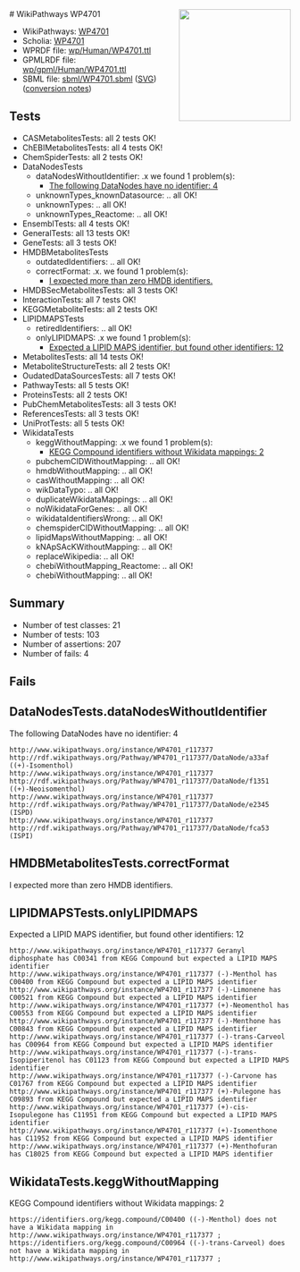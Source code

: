 <img style="float: right; width: 200px" src="../logo.png" />
# WikiPathways WP4701

* WikiPathways: [WP4701](https://identifiers.org/wikipathways:WP4701)
* Scholia: [WP4701](https://scholia.toolforge.org/wikipathways/WP4701)
* WPRDF file: [wp/Human/WP4701.ttl](../wp/Human/WP4701.ttl)
* GPMLRDF file: [wp/gpml/Human/WP4701.ttl](../wp/gpml/Human/WP4701.ttl)
* SBML file: [sbml/WP4701.sbml](../sbml/WP4701.sbml) ([SVG](../sbml/WP4701.svg)) ([conversion notes](../sbml/WP4701.txt))

## Tests
* CASMetabolitesTests: all 2 tests OK!
* ChEBIMetabolitesTests: all 4 tests OK!
* ChemSpiderTests: all 2 tests OK!
* DataNodesTests
    * dataNodesWithoutIdentifier: .x we found 1 problem(s):
        * [The following DataNodes have no identifier: 4](#d2d32fa3)
    * unknownTypes_knownDatasource: .. all OK!
    * unknownTypes: .. all OK!
    * unknownTypes_Reactome: .. all OK!
* EnsemblTests: all 4 tests OK!
* GeneralTests: all 13 tests OK!
* GeneTests: all 3 tests OK!
* HMDBMetabolitesTests
    * outdatedIdentifiers: .. all OK!
    * correctFormat: .x. we found 1 problem(s):
        * [I expected more than zero HMDB identifiers.](#ad154c1e)
* HMDBSecMetabolitesTests: all 3 tests OK!
* InteractionTests: all 7 tests OK!
* KEGGMetaboliteTests: all 2 tests OK!
* LIPIDMAPSTests
    * retiredIdentifiers: .. all OK!
    * onlyLIPIDMAPS: .x we found 1 problem(s):
        * [Expected a LIPID MAPS identifier, but found other identifiers: 12](#d0bfb67a)
* MetabolitesTests: all 14 tests OK!
* MetaboliteStructureTests: all 2 tests OK!
* OudatedDataSourcesTests: all 7 tests OK!
* PathwayTests: all 5 tests OK!
* ProteinsTests: all 2 tests OK!
* PubChemMetabolitesTests: all 3 tests OK!
* ReferencesTests: all 3 tests OK!
* UniProtTests: all 5 tests OK!
* WikidataTests
    * keggWithoutMapping: .x we found 1 problem(s):
        * [KEGG Compound identifiers without Wikidata mappings: 2](#76796b45)
    * pubchemCIDWithoutMapping: .. all OK!
    * hmdbWithoutMapping: .. all OK!
    * casWithoutMapping: .. all OK!
    * wikDataTypo: .. all OK!
    * duplicateWikidataMappings: .. all OK!
    * noWikidataForGenes: .. all OK!
    * wikidataIdentifiersWrong: .. all OK!
    * chemspiderCIDWithoutMapping: .. all OK!
    * lipidMapsWithoutMapping: .. all OK!
    * kNApSAcKWithoutMapping: .. all OK!
    * replaceWikipedia: .. all OK!
    * chebiWithoutMapping_Reactome: .. all OK!
    * chebiWithoutMapping: .. all OK!


## Summary

* Number of test classes: 21
* Number of tests: 103
* Number of assertions: 207
* Number of fails: 4

## Fails

<a name="d2d32fa3" />

## DataNodesTests.dataNodesWithoutIdentifier

The following DataNodes have no identifier: 4
```
http://www.wikipathways.org/instance/WP4701_r117377 http://rdf.wikipathways.org/Pathway/WP4701_r117377/DataNode/a33af ((+)-Isomenthol)
http://www.wikipathways.org/instance/WP4701_r117377 http://rdf.wikipathways.org/Pathway/WP4701_r117377/DataNode/f1351 ((+)-Neoisomenthol)
http://www.wikipathways.org/instance/WP4701_r117377 http://rdf.wikipathways.org/Pathway/WP4701_r117377/DataNode/e2345 (ISPD)
http://www.wikipathways.org/instance/WP4701_r117377 http://rdf.wikipathways.org/Pathway/WP4701_r117377/DataNode/fca53 (ISPI)
```

<a name="ad154c1e" />

## HMDBMetabolitesTests.correctFormat

I expected more than zero HMDB identifiers.
<a name="d0bfb67a" />

## LIPIDMAPSTests.onlyLIPIDMAPS

Expected a LIPID MAPS identifier, but found other identifiers: 12
```
http://www.wikipathways.org/instance/WP4701_r117377 Geranyl diphosphate has C00341 from KEGG Compound but expected a LIPID MAPS identifier
http://www.wikipathways.org/instance/WP4701_r117377 (-)-Menthol has C00400 from KEGG Compound but expected a LIPID MAPS identifier
http://www.wikipathways.org/instance/WP4701_r117377 (-)-Limonene has C00521 from KEGG Compound but expected a LIPID MAPS identifier
http://www.wikipathways.org/instance/WP4701_r117377 (+)-Neomenthol has C00553 from KEGG Compound but expected a LIPID MAPS identifier
http://www.wikipathways.org/instance/WP4701_r117377 (-)-Menthone has C00843 from KEGG Compound but expected a LIPID MAPS identifier
http://www.wikipathways.org/instance/WP4701_r117377 (-)-trans-Carveol has C00964 from KEGG Compound but expected a LIPID MAPS identifier
http://www.wikipathways.org/instance/WP4701_r117377 (-)-trans-Isopiperitenol has C01123 from KEGG Compound but expected a LIPID MAPS identifier
http://www.wikipathways.org/instance/WP4701_r117377 (-)-Carvone has C01767 from KEGG Compound but expected a LIPID MAPS identifier
http://www.wikipathways.org/instance/WP4701_r117377 (+)-Pulegone has C09893 from KEGG Compound but expected a LIPID MAPS identifier
http://www.wikipathways.org/instance/WP4701_r117377 (+)-cis-Isopulegone has C11951 from KEGG Compound but expected a LIPID MAPS identifier
http://www.wikipathways.org/instance/WP4701_r117377 (+)-Isomenthone has C11952 from KEGG Compound but expected a LIPID MAPS identifier
http://www.wikipathways.org/instance/WP4701_r117377 (+)-Menthofuran has C18025 from KEGG Compound but expected a LIPID MAPS identifier
```

<a name="76796b45" />

## WikidataTests.keggWithoutMapping

KEGG Compound identifiers without Wikidata mappings: 2
```
https://identifiers.org/kegg.compound/C00400 ((-)-Menthol) does not have a Wikidata mapping in http://www.wikipathways.org/instance/WP4701_r117377 ; 
https://identifiers.org/kegg.compound/C00964 ((-)-trans-Carveol) does not have a Wikidata mapping in http://www.wikipathways.org/instance/WP4701_r117377 ; 
```

